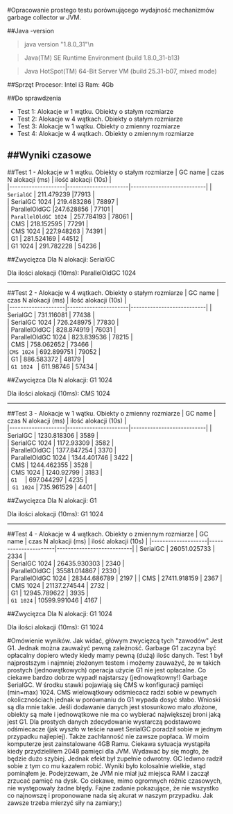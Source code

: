 #Opracowanie prostego testu porównującego wydajność mechanizmów garbage collector w JVM.

##Java -version
>java version "1.8.0_31"\n

>Java(TM) SE Runtime Environment (build 1.8.0_31-b13)

>Java HotSpot(TM) 64-Bit Server VM (build 25.31-b07, mixed mode)

##Sprzęt 
Procesor: Intel i3
Ram: 4Gb

##Do sprawdzenia
- Test 1: Alokacje w 1 wątku. Obiekty o stałym rozmiarze
- Test 2: Alokacje w 4 wątkach. Obiekty o stałym rozmiarze
- Test 3: Alokacje w 1 wątku. Obiekty o zmienny rozmiarze
- Test 4: Alokacje w 4 wątkach. Obiekty o zmiennym rozmiarze


##Wyniki czasowe
---
##Test 1 - Alokacje w 1 wątku. Obiekty o stałym rozmiarze
| GC name            | czas N alokacji (ms)	| ilość alokacji (10s)   	|   	
|--------------------|----------------------|---------------------------|
| ```SerialGC```   |  211.479239          |77913                   |   	
| SerialGC 1024      |   219.483286        | 78897                  |   	
| ParallelOldGC      |247.628856           |  77101                 |      
| ```ParallelOldGC 1024 ```|  257.784193         | 78061   	                |   
| CMS                | 218.152595          |  77291                 |   
| CMS 1024           |  227.948263         |  74391                 |   
| G1                 | 281.524169          |  44512                 |   	
| G1 1024            |  291.782228         |  54236	                |   	

##Zwycięzca
Dla N alokacji: SerialGC

Dla ilości alokacji (10ms): ParallelOldGC 1024


---
##Test 2  - Alokacje w 4 wątkach. Obiekty o stałym rozmiarze
| GC name            | czas N alokacji (ms)	| ilość alokacji (10s)   	|   	
|--------------------|----------------------|---------------------------|
| SerialGC           |  731.116081          | 77438                  |   
| SerialGC 1024      |  726.248975       |   77830                |   	
| ParallelOldGC      |  828.874919        |  76031                 |      
| ParallelOldGC 1024 |  823.839536        |   78215 	                |  
| CMS                |  758.062652        |   73466                |   
|``` CMS 1024 ```       | 692.899751           |   79052	                    |  
| G1                 |  886.583372        |  48179 	                    |   
| ```G1 1024 ```   | 611.98746         |   57434    	                |   	

##Zwycięzca
Dla N alokacji: G1 1024   

Dla ilości alokacji (10ms): CMS 1024 

---
##Test 3 - Alokacje w 1 wątku. Obiekty o zmienny rozmiarze
| GC name            | czas N alokacji (ms)	| ilość alokacji (10s)   	|   
|--------------------|----------------------|---------------------------|
| SerialGC           |  1230.818306         | 3589                   |   
| SerialGC 1024      |  1172.93309       |   3582                 |   
| ParallelOldGC      |  1377.847254       |  3370                  |     
| ParallelOldGC 1024 | 1344.401746        |   3422  	                |   
| CMS                | 1244.462355        |   3528                 |   
| CMS 1024           |  1240.92799        |   3183                 |   
| ```G1  ```       |  697.044297        |   4235                 |   	
|``` G1 1024```      |  735.961529        |   4401                |   	

##Zwycięzca
Dla N alokacji: G1 

Dla ilości alokacji (10ms): G1 1024  


---
##Test 4 - Alokacje w 4 wątkach. Obiekty o zmiennym rozmiarze
| GC name            | czas N alokacji (ms)	| ilość alokacji (10s)   |
|--------------------|----------------------|---------------------------|
| SerialGC           | 26051.025733        | 2334                   |   
| SerialGC 1024      |  26435.930303      |   2340                 |   
| ParallelOldGC      |  35581.014867      |   2330                 |     
| ParallelOldGC 1024 |  28344.686789      |   2197  	                | 
| CMS                |   27411.918159     |   2367                 |   
| CMS 1024           |   21137.274544     |   2732                 |   
| G1                 |  12945.789622      |   3935                 |  
| ```G1 1024```      |  10599.991046      |   4167	                |   

##Zwycięzca
Dla N alokacji: G1 1024 

Dla ilości alokacji (10ms): G1 1024 


#Omówienie wyników.
Jak widać, główym zwycięzcą tych "zawodów" Jest G1. 
Jednak można zauważyć pewną zależność. Garbage G1 zaczyna być opłacalny dopiero wtedy kiedy mamy pewną (dużą) ilośc danych. Test 1 był najprostszym i najmniej złożonym testem i możemy zauważyć, że w takich prostych (jednowątkowych) operacja użycie G1 nie jest opłacalne. Co ciekawe bardzo dobrze wypadł najstarszy (jednowątkowny!) Garbage SerialGC. W środku stawki pojawiają się CMS w konfiguracji pamięci (min=max) 1024. CMS wielowątkowy odśmiecacz radzi sobie w pewnych okolicznościach jednak w porównaniu do G1 wypada dosyć słabo. 
Wnioski są dla mnie takie. Jeśli dodawanie danych jest stosunkowo mało złożone, obiekty są małe i jednowątkowe nie ma co wybierać największej broni jaką jest G1. Dla prostych danych zdecydowanie wystarczą podstawowe odśmiecacze (jak wyszło w teście nawet SerialGC poradził sobie w jednym przypadku najlepiej).
Także zachłanność nie zawsze popłaca.
W moim komputerze jest zainstalowane 4GB Ramu. Ciekawa sytuacja wystąpiła kiedy przydzieliłem 2048 pamięci dla JVM. Wydawać by się mogło, że będzie dużo szybiej. Jednak efekt był zupełnie odwrotny. GC ledwno radził sobie z tym co mu kazałem robić. Wyniki było kolosalnie wielkie, stąd pominąłem je. Podejrzewam, że JVM nie miał już miejsca RAM i zaczął zrzucać pamięć na dysk. Co ciekawe, mimo ogromnych różnic czasowych, nie występowały żadne błędy. 
Fajne zadanie pokazujące, że nie wszystko co najnowszę i proponowane nada się akurat w naszym przypadku. Jak zawsze trzeba mierzyć siły na zamiary;)
